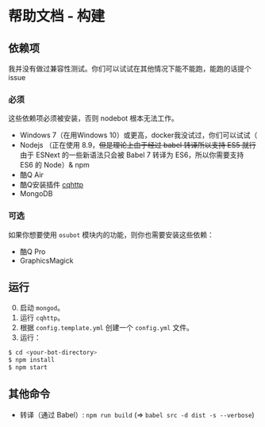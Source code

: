 # 帮助文档 - 构建

## 依赖项
我并没有做过兼容性测试。你们可以试试在其他情况下能不能跑，能跑的话提个issue
### 必须
这些依赖项必须被安装，否则 nodebot 根本无法工作。
- Windows 7（在用Windows 10）或更高，docker我没试过，你们可以试试（
- Nodejs （正在使用 8.9，~~但是理论上由于经过 babel 转译所以支持 ES5 就行~~ 由于 ESNext 的一些新语法只会被 Babel 7 转译为 ES6，所以你需要支持 ES6 的 Node）& npm
- 酷Q Air
- 酷Q安装插件 [cqhttp](https://github.com/richardchien/coolq-http-api/releases)
- MongoDB

### 可选
如果你想要使用 `osubot` 模块内的功能，则你也需要安装这些依赖：
- 酷Q Pro
- GraphicsMagick

## 运行
0. 启动 `mongod`。
1. 运行 `cqhttp`。
2. 根据 `config.template.yml` 创建一个 `config.yml` 文件。
3. 运行：

```sh
$ cd <your-bot-directory>
$ npm install
$ npm start
```

## 其他命令
- 转译（通过 Babel）: `npm run build` (=> `babel src -d dist -s --verbose`)
